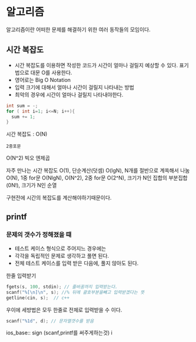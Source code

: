 # 알고리즘
알고리즘이란 어떠한 문제를 해결하기 위한 여러 동작들의 모임이다.

## 시간 복잡도
* 시간 복잡도를 이용하면 작성한 코드가 시간이 얼마나 걸릴지 예상할 수 있다.
표기법으로 대문 O를 사용한다.
* 영어로는 Big O Notation
* 입력 크기에 대해서 얼마나 시간이 걸릴지 나타내는 방법
* 최악의 경우에 시간이 얼마나 걸릴지 나타내야한다.

```c
int sum = -;
for ( int i=1; i<=N; i++){
  sum += 1;
}
```
시간 복잡도 : O(N)

```
2중포문
```
O(N^2) 빅오 엔제곱

자주 만나는 시간 복잡도
O(1), 단순계산(덧셈)
O(lgN),  N개를 절반으로 계쏙해서 나눔
O(N), 1중 for문
O(NlgN),
O(N^2), 2중 for문
O(2^N),  크기가 N인 집합의 부분집합
(0N!), 크기가 N인 순열

구현전에 시간의 복잡도를 계산해야하기때문이다.


## printf
### 문제의 갯수가 정해졌을 떄
* 테스트 케이스 형식으로 주어지느 경우에는
* 각각을 독립적인 문제로 생각하고 풀면 된다.
* 전체 테스트 케이스를 입력 받은 다음에, 풀지 않아도 된다.



한줄 입력받기

```c
fgets(s, 100, stdin); // 줄바꿈까지 입력받는다.
scanf("%[\n]\n", s); //% 뒤에 괄호부분을빼고 입력받겠다는 뜻
getline(cin, s);  // c++
```
우이에 세방법은 모두 한줄로 전체로 입력받을 수 이다.

```c
scanf("%1d", d); // 문자열갯수를 받음
```








ios_base:: sign (scanf,printf를 써주게하는것)
i
